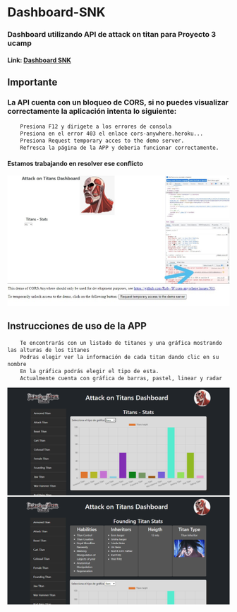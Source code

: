 # Dashboard-SNK
### Dashboard utilizando API de attack on titan para Proyecto 3 ucamp
#### Link: <a href="https://alexqj.github.io/Dashboard-snk/" target="_blank">Dashboard SNK</a>
## Importante
### La API cuenta con un bloqueo de CORS, si no puedes visualizar correctamente la aplicación intenta lo siguiente:
        Presiona F12 y dirigete a los errores de consola
        Presiona en el error 403 el enlace cors-anywhere.heroku...
        Presiona Request temporary acces to the demo server.
        Refresca la página de la APP y deberia funcionar correctamente.

#### Estamos trabajando en resolver ese conflicto
<img src="/assets/img/error-ruta.jpeg" width=600>
<img src="/assets/img/desbloqueo.jpeg">

## Instrucciones de uso de la APP
        Te encontrarás con un listado de titanes y una gráfica mostrando las alturas de los titanes
        Podras elegir ver la información de cada titan dando clic en su nombre
        En la gráfica podrás elegir el tipo de esta.
        Actualmente cuenta con gráfica de barras, pastel, linear y radar

<img src="/assets/img/dashboard-app.PNG" width=600>
<img src="/assets/img/Titans.PNG" width=600>
